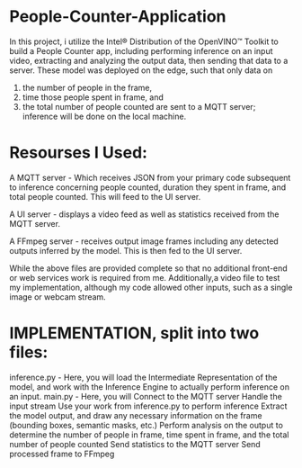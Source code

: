 # People-Counter-Application
In this project, i utilize the Intel® Distribution of the OpenVINO™ Toolkit to build a People Counter app, including performing inference on an input video, extracting and analyzing the output data, then sending that data to a server. These model was deployed on the edge, such that only data on 
1) the number of people in the frame,
2) time those people spent in frame, and 
3) the total number of people counted are sent to a MQTT server; inference will be done on the local machine.

# Resourses I Used:

A MQTT server - Which receives JSON from your primary code subsequent to inference concerning people counted, duration they spent in frame, and total people counted. This will feed to the UI server.

A UI server - displays a video feed as well as statistics received from the MQTT server.

A FFmpeg server - receives output image frames including any detected outputs inferred by the model. This is then fed to the UI server.

While the above files are provided complete so that no additional front-end or web services work is required from me.
Additionally,a video file to test my implementation, although my code allowed other inputs, such as a single image or webcam stream.

# IMPLEMENTATION, split into two files:

inference.py - Here, you will load the Intermediate Representation of the model, and work with the Inference Engine to actually perform inference on an input.
main.py - Here, you will
Connect to the MQTT server
Handle the input stream
Use your work from inference.py to perform inference
Extract the model output, and draw any necessary information on the frame (bounding boxes, semantic masks, etc.)
Perform analysis on the output to determine the number of people in frame, time spent in frame, and the total number of people counted
Send statistics to the MQTT server
Send processed frame to FFmpeg



